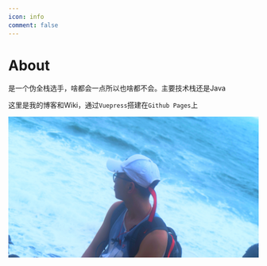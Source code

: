 ```yaml
---
icon: info
comment: false
---
```


# About


是一个伪全栈选手，啥都会一点所以也啥都不会。主要技术栈还是Java

这里是我的博客和Wiki，通过`Vuepress`搭建在`Github Pages`上



![about](.vuepress/public/about.jpg)